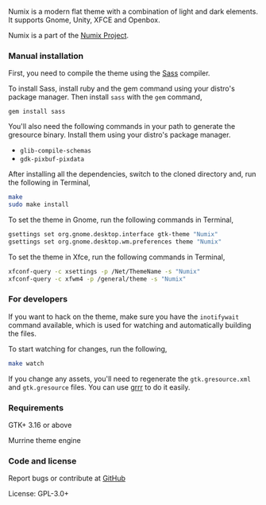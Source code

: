 Numix is a modern flat theme with a combination of light and dark elements. It supports Gnome, Unity, XFCE and Openbox.

Numix is a part of the [Numix Project](http://numixproject.org).

### Manual installation

First, you need to compile the theme using the [Sass](http://sass-lang.com/) compiler.

To install Sass, install ruby and the gem command using your distro's package manager. Then install `sass` with the `gem` command,

`gem install sass`

You'll also need the following commands in your path to generate the gresource binary. Install them using your distro's package manager.

* `glib-compile-schemas`
* `gdk-pixbuf-pixdata`

After installing all the dependencies, switch to the cloned directory and, run the following in Terminal,

```sh
make
sudo make install
```

To set the theme in Gnome, run the following commands in Terminal,

```sh
gsettings set org.gnome.desktop.interface gtk-theme "Numix"
gsettings set org.gnome.desktop.wm.preferences theme "Numix"
```

To set the theme in Xfce, run the following commands in Terminal,

```sh
xfconf-query -c xsettings -p /Net/ThemeName -s "Numix"
xfconf-query -c xfwm4 -p /general/theme -s "Numix"
```

### For developers

If you want to hack on the theme, make sure you have the `inotifywait` command available, which is used for watching and automatically building the files.

To start watching for changes, run the following,

```sh
make watch
```

If you change any assets, you'll need to regenerate the `gtk.gresource.xml` and `gtk.gresource` files. You can use [grrr](https://github.com/satya164/grrr) to do it easily.

### Requirements

GTK+ 3.16 or above

Murrine theme engine

### Code and license

Report bugs or contribute at [GitHub](https://github.com/shimmerproject/Numix)

License: GPL-3.0+
